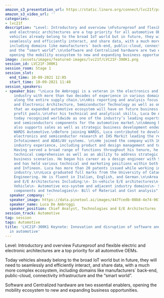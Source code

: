 ```yaml
---
amazon_s3_presentation_url: https://static.linaro.org/connect/lvc21f/presentations/LVC21F-300K1.pdf
amazon_s3_video_url: ''
categories:
- lvc21f
description: "Level: Introductory and overview \nFutureproof and flexible electric
  and electronic architectures are a top priority for all automotive OEMs.\n\nToday
  vehicles already belong to the broad IoT world but in future, they will need to
  seamlessly and efficiently interact, and share data, with a much more complex ecosystem,
  including domains like manufacturers´ back-end, public-cloud, connectivity infrastructure
  and the “smart world”.\n\nSoftware and Centralized hardware are two essential enablers,
  opening the mobility ecosystem to new and expanding business opportunities."
image: /assets/images/featured-images/lvc21f/LVC21F-300K1.png
session_id: LVC21F-300K1
session_room: Stage 1
session_slot:
  end_time: 10-09-2021 12:05
  start_time: 10-09-2021 11:40
session_speakers:
- speaker_bio: "\nLuca De Ambroggi is a veteran in the electronics and automotive
    industry with more than two decades of experience in various domains spanning
    along the entire supply chain.\n\nHis reporting and analysis focus on Electric
    and Electronic Architecture, Semiconductor Technology as well as on the impact
    that an expanded automotive ecosystem will have on future business models and
    profit pools.\n\nFor his technical and analytical skills, Luca De Ambroggi is
    today recognized worldwide as one of the industry’s leading experts in electronics
    and semiconductors components for the automotive market.\n\nAmong his tasks, Luca
    also supports sales as well as strategic business development endeavors within
    WARDS Automotive.\nBefore joining WARDS, Luca contributed to developing the automotive
    electronics and semiconductor research at IHS Markit leading the research on advanced
    Infotainment and ADAS/AV systems. \n\nHe joined the company with 16 years of semiconductor
    industry experience, including product and design management and technical marketing.
    Having served a broad range of functions throughout his tenure, he possesses deep
    technical comprehension as well as an ability to address strategic market and
    business scenarios. He began his career as a design engineer with STMicroelectronics
    and has held various technical and marketing positions within both STMicroelectronics
    and Infineon. Luca has more than 20 patents issued while working in the semiconductor
    industry.\n\nLuca graduated full marks from the University of Catania in Electro-Technic
    Engineering. He is fluent in Italian, English, and German.\n\nArea of Focus: Technologies
    and E/E Architectures Including:\n- In-vehicle E/E architectures\n- Software Defined
    Vehicle\n- Automotive eco-system and adjacent industry domains\n- Semiconductor
    components and technologies\n- Bill of Material and Cost analysis"
  speaker_company: ''
  speaker_image: https://data.pinetool.ai/images/447fcedb-08b8-4e74-967b-a12076459b34.png
  speaker_name: Luca De Ambroggi
  speaker_position: Chief Analyst, Technologies and E/E Architectures
session_track: Automotive
tag: session
tags: Automotive
title: 'LVC21F-300K1 Keynote: Innovation and disruption of software and hardware architecture
  in automotive'
---
```


Level: Introductory and overview 
Futureproof and flexible electric and electronic architectures are a top priority for all automotive OEMs.

Today vehicles already belong to the broad IoT world but in future, they will need to seamlessly and efficiently interact, and share data, with a much more complex ecosystem, including domains like manufacturers´ back-end, public-cloud, connectivity infrastructure and the “smart world”.

Software and Centralized hardware are two essential enablers, opening the mobility ecosystem to new and expanding business opportunities.